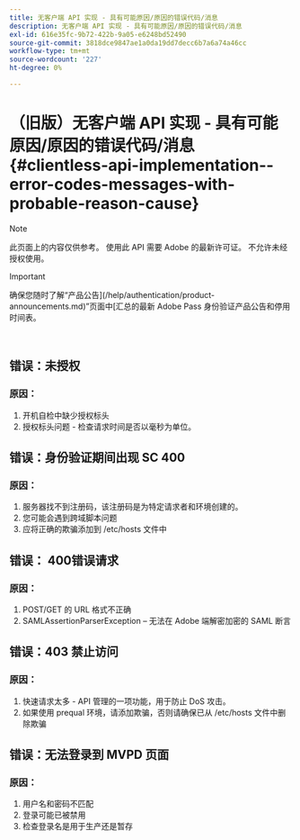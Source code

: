 ```yaml
---
title: 无客户端 API 实现 - 具有可能原因/原因的错误代码/消息
description: 无客户端 API 实现 - 具有可能原因/原因的错误代码/消息
exl-id: 616e35fc-9b72-422b-9a05-e6248bd52490
source-git-commit: 3818dce9847ae1a0da19dd7decc6b7a6a74a46cc
workflow-type: tm+mt
source-wordcount: '227'
ht-degree: 0%

---
```


# （旧版）无客户端 API 实现 - 具有可能原因/原因的错误代码/消息 {#clientless-api-implementation--error-codes-messages-with-probable-reason-cause}

>[!NOTE]
>
>此页面上的内容仅供参考。 使用此 API 需要 Adobe 的最新许可证。 不允许未经授权使用。

>[!IMPORTANT]
>
> 确保您随时了解“产品公告](/help/authentication/product-announcements.md)”页面中[汇总的最新 Adobe Pass 身份验证产品公告和停用时间表。

</br>


## 错误：未授权

### 原因：

1. 开机自检中缺少授权标头
1. 授权标头问题 - 检查请求时间是否以毫秒为单位。

## 错误：身份验证期间出现 SC 400

### 原因：

1. 服务器找不到注册码，该注册码是为特定请求者和环境创建的。
1. 您可能会遇到跨域脚本问题
1. 应将正确的欺骗添加到 /etc/hosts 文件中

## 错误： 400错误请求

### 原因：

1. POST/GET 的 URL 格式不正确
1. SAMLAssertionParserException – 无法在 Adobe 端解密加密的 SAML 断言

## 错误：403 禁止访问

### 原因：

1. 快速请求太多 - API 管理的一项功能，用于防止 DoS 攻击。
2. 如果使用 prequal 环境，请添加欺骗，否则请确保已从 /etc/hosts 文件中删除欺骗

## 错误：无法登录到 MVPD 页面

### 原因：

1. 用户名和密码不匹配
2. 登录可能已被禁用
3. 检查登录名是用于生产还是暂存


<!--

## Related Information

- [Clientless API Reference](/help/authentication/rest-api-reference.md)

-->
